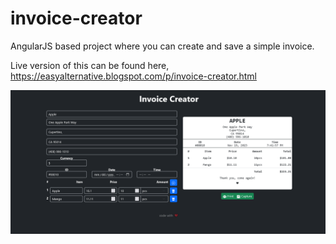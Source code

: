 # invoice-creator
AngularJS based project where you can create and save a simple invoice.


Live version of this can be found here,
https://easyalternative.blogspot.com/p/invoice-creator.html


![Screenshot of desktop UI, Invoice Creator](https://github.com/dayan-dev/invoice-creator/blob/main/Screenshot_2023-11-19_at_19-42-01_Invoice_Creator.png)


